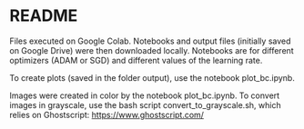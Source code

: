 # README

Files executed on Google Colab. Notebooks and output files (initially saved on Google Drive) were then downloaded locally.
Notebooks are for different optimizers (ADAM or SGD) and different values of the learning rate.

To create plots (saved in the folder output), use the notebook plot_bc.ipynb.

Images were created in color by the notebook plot_bc.ipynb. To convert images in grayscale, use the bash script convert_to_grayscale.sh, which relies on Ghostscript: https://www.ghostscript.com/
